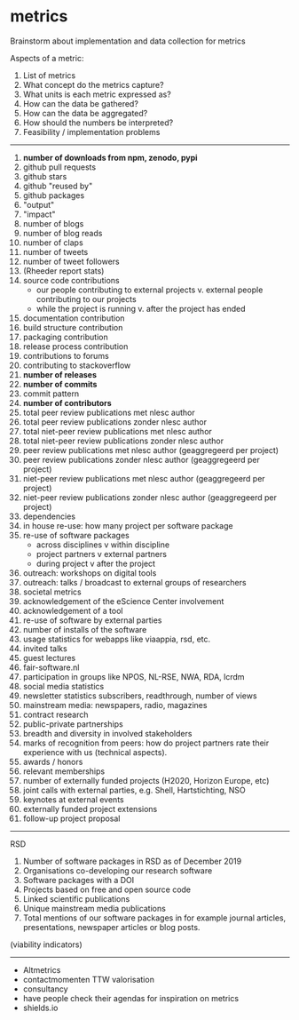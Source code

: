 # metrics
Brainstorm about implementation and data collection for metrics

Aspects of a metric:

1. List of metrics
1. What concept do the metrics capture?
1. What units is each metric expressed as?
1. How can the data be gathered?
1. How can the data be aggregated?
1. How should the numbers be interpreted?
1. Feasibility / implementation problems

---

1. **number of downloads from npm, zenodo, pypi**
1. github pull requests 
1. github stars
1. github "reused by"
1. github packages
1. "output"
1. "impact"
1. number of blogs
1. number of blog reads
1. number of claps
1. number of tweets
1. number of tweet followers
1. (Rheeder report stats)
1. source code contributions
    - our people contributing to external projects v. external people contributing to our projects
    - while the project is running v. after the project has ended
1. documentation contribution
1. build structure contribution
1. packaging contribution
1. release process contribution
1. contributions to forums
1. contributing to stackoverflow
1. **number of releases**
1. **number of commits**
1. commit pattern
1. **number of contributors**
1. total peer review publications met nlesc author
1. total peer review publications zonder nlesc author
1. total niet-peer review publications met nlesc author
1. total niet-peer review publications zonder nlesc author
1. peer review publications met nlesc author (geaggregeerd per project)
1. peer review publications zonder nlesc author (geaggregeerd per project)
1. niet-peer review publications met nlesc author (geaggregeerd per project)
1. niet-peer review publications zonder nlesc author (geaggregeerd per project)
1. dependencies
1. in house re-use: how many project per software package
1. re-use of software packages
    - across disciplines v within discipline
    - project partners v external partners
    - during project v after the project
1. outreach: workshops on digital tools
1. outreach: talks / broadcast to external groups of researchers
1. societal metrics
1. acknowledgement of the eScience Center involvement
1. acknowledgement of a tool
1. re-use of software by external parties
1. number of installs of the software
1. usage statistics for webapps like viaappia, rsd, etc.
1. invited talks
1. guest lectures
1. fair-software.nl 
1. participation in groups like NPOS, NL-RSE, NWA, RDA, lcrdm
1. social media statistics
1. newsletter statistics subscribers, readthrough, number of views
1. mainstream media: newspapers, radio, magazines
1. contract research 
1. public-private partnerships
1. breadth and diversity in involved stakeholders
1. marks of recognition from peers: how do project partners rate their experience with us (technical aspects).
1. awards / honors
1. relevant memberships
1. number of externally funded projects (H2020, Horizon Europe, etc)
1. joint calls with external parties, e.g. Shell, Hartstichting, NSO
1. keynotes at external events
1. externally funded project extensions 
1. follow-up project proposal


---
RSD 

1. Number of software packages in RSD as of December 2019
1. Organisations co-developing our research software
1. Software packages with a DOI
1. Projects based on free and open source code
1. Linked scientific publications
1. Unique mainstream media publications
1. Total mentions of our software packages in for example journal articles, presentations, newspaper articles or blog posts.

(viability indicators)



---

- Altmetrics
- contactmomenten TTW valorisation
- consultancy
- have people check their agendas for inspiration on metrics
- shields.io

